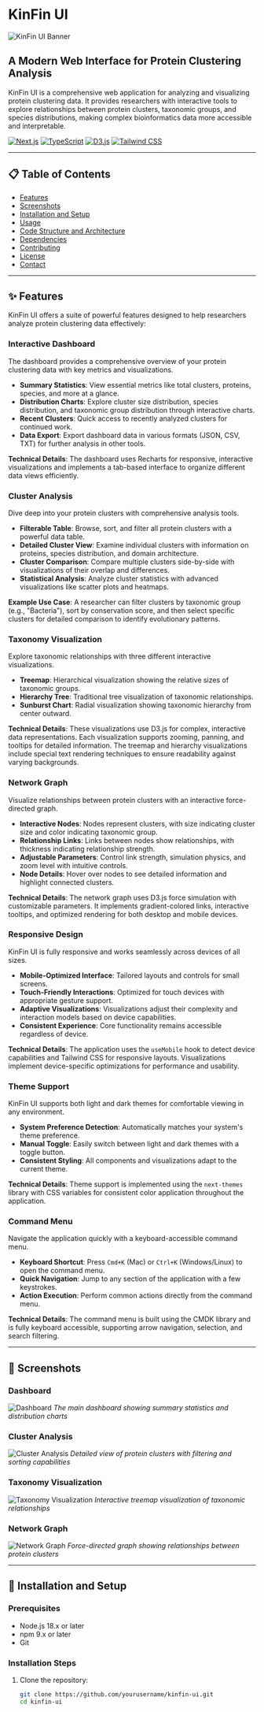 # KinFin UI

![KinFin UI Banner](https://github.com/BarisPrespects-23849/Kinfin-UI/blob/main/Dashboard.png?raw=true)

## A Modern Web Interface for Protein Clustering Analysis

KinFin UI is a comprehensive web application for analyzing and visualizing protein clustering data. It provides researchers with interactive tools to explore relationships between protein clusters, taxonomic groups, and species distributions, making complex bioinformatics data more accessible and interpretable.

[![Next.js](https://img.shields.io/badge/built%20with-Next.js-black)](https://nextjs.org/)
[![TypeScript](https://img.shields.io/badge/TypeScript-blue)](https://www.typescriptlang.org/)
[![D3.js](https://img.shields.io/badge/D3.js-orange)](https://d3js.org/)
[![Tailwind CSS](https://img.shields.io/badge/Tailwind%20CSS-38B2AC)](https://tailwindcss.com/)

---

## 📋 Table of Contents

- [Features](#-features)
- [Screenshots](#-screenshots)
- [Installation and Setup](#-installation-and-setup)
- [Usage](#-usage)
- [Code Structure and Architecture](#-code-structure-and-architecture)
- [Dependencies](#-dependencies)
- [Contributing](#-contributing)
- [License](#-license)
- [Contact](#-contact)

---

## ✨ Features

KinFin UI offers a suite of powerful features designed to help researchers analyze protein clustering data effectively:

### Interactive Dashboard

The dashboard provides a comprehensive overview of your protein clustering data with key metrics and visualizations.

- **Summary Statistics**: View essential metrics like total clusters, proteins, species, and more at a glance.
- **Distribution Charts**: Explore cluster size distribution, species distribution, and taxonomic group distribution through interactive charts.
- **Recent Clusters**: Quick access to recently analyzed clusters for continued work.
- **Data Export**: Export dashboard data in various formats (JSON, CSV, TXT) for further analysis in other tools.

**Technical Details**: The dashboard uses Recharts for responsive, interactive visualizations and implements a tab-based interface to organize different data views efficiently.

### Cluster Analysis

Dive deep into your protein clusters with comprehensive analysis tools.

- **Filterable Table**: Browse, sort, and filter all protein clusters with a powerful data table.
- **Detailed Cluster View**: Examine individual clusters with information on proteins, species distribution, and domain architecture.
- **Cluster Comparison**: Compare multiple clusters side-by-side with visualizations of their overlap and differences.
- **Statistical Analysis**: Analyze cluster statistics with advanced visualizations like scatter plots and heatmaps.

**Example Use Case**: A researcher can filter clusters by taxonomic group (e.g., "Bacteria"), sort by conservation score, and then select specific clusters for detailed comparison to identify evolutionary patterns.

### Taxonomy Visualization

Explore taxonomic relationships with three different interactive visualizations.

- **Treemap**: Hierarchical visualization showing the relative sizes of taxonomic groups.
- **Hierarchy Tree**: Traditional tree visualization of taxonomic relationships.
- **Sunburst Chart**: Radial visualization showing taxonomic hierarchy from center outward.

**Technical Details**: These visualizations use D3.js for complex, interactive data representations. Each visualization supports zooming, panning, and tooltips for detailed information. The treemap and hierarchy visualizations include special text rendering techniques to ensure readability against varying backgrounds.

### Network Graph

Visualize relationships between protein clusters with an interactive force-directed graph.

- **Interactive Nodes**: Nodes represent clusters, with size indicating cluster size and color indicating taxonomic group.
- **Relationship Links**: Links between nodes show relationships, with thickness indicating relationship strength.
- **Adjustable Parameters**: Control link strength, simulation physics, and zoom level with intuitive controls.
- **Node Details**: Hover over nodes to see detailed information and highlight connected clusters.

**Technical Details**: The network graph uses D3.js force simulation with customizable parameters. It implements gradient-colored links, interactive tooltips, and optimized rendering for both desktop and mobile devices.

### Responsive Design

KinFin UI is fully responsive and works seamlessly across devices of all sizes.

- **Mobile-Optimized Interface**: Tailored layouts and controls for small screens.
- **Touch-Friendly Interactions**: Optimized for touch devices with appropriate gesture support.
- **Adaptive Visualizations**: Visualizations adjust their complexity and interaction models based on device capabilities.
- **Consistent Experience**: Core functionality remains accessible regardless of device.

**Technical Details**: The application uses the `useMobile` hook to detect device capabilities and Tailwind CSS for responsive layouts. Visualizations implement device-specific optimizations for performance and usability.

### Theme Support

KinFin UI supports both light and dark themes for comfortable viewing in any environment.

- **System Preference Detection**: Automatically matches your system's theme preference.
- **Manual Toggle**: Easily switch between light and dark themes with a toggle button.
- **Consistent Styling**: All components and visualizations adapt to the current theme.

**Technical Details**: Theme support is implemented using the `next-themes` library with CSS variables for consistent color application throughout the application.

### Command Menu

Navigate the application quickly with a keyboard-accessible command menu.

- **Keyboard Shortcut**: Press `Cmd+K` (Mac) or `Ctrl+K` (Windows/Linux) to open the command menu.
- **Quick Navigation**: Jump to any section of the application with a few keystrokes.
- **Action Execution**: Perform common actions directly from the command menu.

**Technical Details**: The command menu is built using the CMDK library and is fully keyboard accessible, supporting arrow navigation, selection, and search filtering.

---

## 📸 Screenshots

### Dashboard
![Dashboard](https://github.com/BarisPrespects-23849/Kinfin-UI/blob/main/Dashboard.png?raw=true)
*The main dashboard showing summary statistics and distribution charts*

### Cluster Analysis
![Cluster Analysis](https://github.com/BarisPrespects-23849/Kinfin-UI/blob/main/Cluster.png?raw=true)
*Detailed view of protein clusters with filtering and sorting capabilities*

### Taxonomy Visualization
![Taxonomy Visualization](https://github.com/BarisPrespects-23849/Kinfin-UI/blob/main/map.png?raw=true)
*Interactive treemap visualization of taxonomic relationships*

### Network Graph
![Network Graph](https://github.com/BarisPrespects-23849/Kinfin-UI/blob/main/Network.png?raw=true)
*Force-directed graph showing relationships between protein clusters*

---

## 🚀 Installation and Setup

### Prerequisites

- Node.js 18.x or later
- npm 9.x or later
- Git

### Installation Steps

1. Clone the repository:
   ```bash
   git clone https://github.com/yourusername/kinfin-ui.git
   cd kinfin-ui

